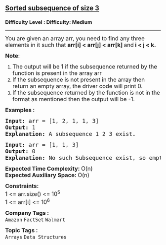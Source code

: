 <h2><a href="https://www.geeksforgeeks.org/problems/sorted-subsequence-of-size-3/1?page=1&difficulty=Medium&status=unsolved,attempted&sortBy=accuracy">Sorted subsequence of size 3</a></h2><h3>Difficulty Level : Difficulty: Medium</h3><hr><div class="problems_problem_content__Xm_eO"><p><span style="font-size: 18px;">You are given an array arr, you need to find any three elements in it such that <strong>arr[i] &lt; arr[j] &lt; arr[k] </strong>and<strong> i &lt; j &lt; k.<br></strong></span></p>
<p><span style="font-size: 18px;"><strong>Note</strong>: </span></p>
<ol>
<li><span style="font-size: 18px;">The output will be 1 if the subsequence returned by the function is present in the array arr</span></li>
<li><span style="font-size: 18px;">If the subsequence is not present in the array then return an empty array, the driver code will print 0.</span></li>
<li><span style="font-size: 18px;">If the subsequence returned by the function is not in the format as mentioned then the output will be -1.</span></li>
</ol>
<p><strong><span style="font-size: 18px;">Examples :</span></strong></p>
<pre><strong><span style="font-size: 18px;">Input: </span></strong><span style="font-size: 18px;">arr = [1, 2, 1, 1, 3]
<strong>Output: </strong>1<strong>
Explanation: </strong>A subsequence 1 2 3 exist<strong>.</strong></span>
</pre>
<pre><strong><span style="font-size: 18px;">Input: </span></strong><span style="font-size: 18px;">arr = [1, 1, 3]
<strong>Output: </strong>0<strong>
Explanation: </strong>No such Subsequence exist, so empty array is returned (the driver code automatically prints 0 in this case).</span></pre>
<p><span style="font-size: 18px;"><strong>Expected Time Complexity:&nbsp;</strong>O(n)<br></span><span style="font-size: 18px;"><strong>Expected Auxiliary Space:&nbsp;</strong>O(n)</span></p>
<p><span style="font-size: 18px;"><strong>Constraints:</strong><br>1 &lt;= arr.size() &lt;= 10<sup>5</sup><br>1 &lt;= arr[i] &lt;= 10<sup>6</sup></span></p></div><p><span style=font-size:18px><strong>Company Tags : </strong><br><code>Amazon</code>&nbsp;<code>FactSet</code>&nbsp;<code>Walmart</code>&nbsp;<br><p><span style=font-size:18px><strong>Topic Tags : </strong><br><code>Arrays</code>&nbsp;<code>Data Structures</code>&nbsp;